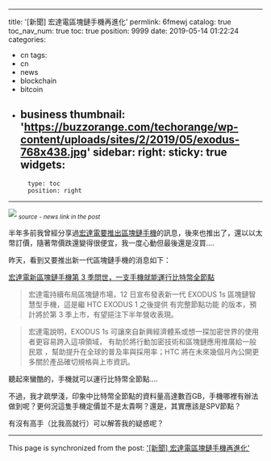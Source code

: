 
---
title: '[新聞] 宏達電區塊鏈手機再進化'
permlink: 6fmewj
catalog: true
toc_nav_num: true
toc: true
position: 9999
date: 2019-05-14 01:22:24
categories:
- cn
tags:
- cn
- news
- blockchain
- bitcoin
- business
thumbnail: 'https://buzzorange.com/techorange/wp-content/uploads/sites/2/2019/05/exodus-768x438.jpg'
sidebar:
    right:
        sticky: true
widgets:
    -
        type: toc
        position: right
---


![](https://buzzorange.com/techorange/wp-content/uploads/sites/2/2019/05/exodus-768x438.jpg)
<sub>*source - news link in the post*</sub>

半年多前我曾經分享過[宏達電要推出區塊鏈手機](https://steemit.com/blockchain/@deanliu/328rm1)的訊息，後來也推出了，還以以太幣訂價，隨著幣價跌還變得很便宜，我一度心動但最後還是沒買....

昨天，看到又要推出新一代區塊鏈手機的消息如下：

[宏達電新區塊鏈手機第 3 季問世，一支手機就能運行比特幣全節點](https://buzzorange.com/techorange/2019/05/13/htc-exodus-1s/)

>宏達電持續布局區塊鏈市場，12 日宣布發表新一代 EXODUS 1s 區塊鏈智慧型手機，這是繼 HTC EXODUS 1 之後提供 有完整節點功能 的版本，預計將於第 3 季上市，有望挹注下半年營收表現。

>宏達電說明，EXODUS 1s 可讓來自新興經濟體系或想一探加密世界的使用者更容易跨入這項領域， 有助於將行動加密技術和區塊鏈應用推廣給一般民眾 ，幫助提升在全球的普及率與採用率；HTC 將在未來幾個月內公開更多關於產品確切規格與上市資訊。

聽起來蠻酷的，手機就可以運行比特幣全節點....

不過，我才疏學淺，印象中比特幣全節點的資料量高達數百GB，手機哪裡有辦法做到呢？更何況這隻手機定價並不是太貴啊？還是，其實應該是SPV節點？

有沒有高手（比我高就行）可以解答我的疑惑呢？

- - -

This page is synchronized from the post: ['[新聞] 宏達電區塊鏈手機再進化'](https://steemit.com/@deanliu/6fmewj)
